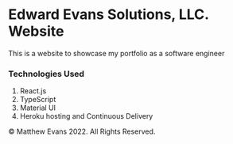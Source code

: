 # Edward Evans Solutions, LLC. Website

This is a website to showcase my portfolio as a software engineer

### Technologies Used
1. React.js
2. TypeScript
3. Material UI
4. Heroku hosting and Continuous Delivery

© Matthew Evans 2022. All Rights Reserved.
